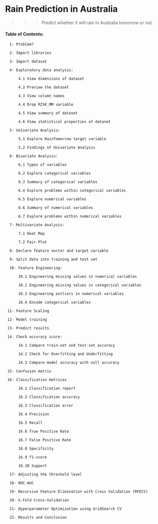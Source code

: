 # Rain Prediction in Australia

>>> Predict whether it will rain in Australia tomorrow or not.


#### Table of Contents:

      1- Problem?
  
      2- Import libraries
  
      3- Import dataset
  
      4- Exploratory data analysis:
      
          4.1 View dimensions of dataset
          
          4.2 Preview the dataset
          
          4.3 View column names
          
          4.4 Drop RISK_MM variable
          
          4.5 View summary of dataset
          
          4.6 View statistical properties of dataset
          
      5- Univariate Analysis:
      
          5.1 Explore RainTomorrow target variable
          
          5.2 Findings of Univariate Analysis
          
      6- Bivariate Analysis:
      
          6.1 Types of variables
          
          6.2 Explore categorical variables
          
          6.3 Summary of categorical variables
          
          6.4 Explore problems within categorical variables
          
          6.5 Explore numerical variables
          
          6.6 Summary of numerical variables
          
          6.7 Explore problems within numerical variables
          
      7- Multivariate Analysis:
      
          7.1 Heat Map
          
          7.2 Pair Plot
          
      8- Declare feature vector and target variable
      
      9- Split data into training and test set
      
      10- Feature Engineering:
      
          10.1 Engineering missing values in numerical variables
        
          10.2 Engineering missing values in categorical variables
        
          10.3 Engineering outliers in numerical variables
         
          10.4 Encode categorical variables
        
     11- Feature Scaling
     
     12- Model training
     
     13- Predict results
     
     14- Check accuracy score:
     
          14.1 Compare train-set and test-set accuracy
          
          14.2 Check for Overfitting and Underfitting
          
          14.3 Compare model accuracy with null accuracy
          
     15- Confusion matrix
     
     16- Classification metrices
     
          16.1 Classification report
            
          16.2 Classification accuracy
            
          16.3 Classification error
            
          16.4 Precision
            
          16.5 Recall
            
          16.6 True Positive Rate
            
          16.7 False Positive Rate
            
          16.8 Specificity
            
          16.9 f1-score
            
          16.10 Support
            
      17- Adjusting the threshold level
      
      18- ROC-AUC
      
      19- Recursive Feature Elimination with Cross Validation (RFECV)
      
      20- k-Fold Cross-Validation
      
      21- Hyperparameter Optimization using GridSearch CV
      
      22- Results and Conclusion
